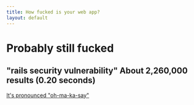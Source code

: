 ```yaml
---
title: How fucked is your web app?
layout: default
---
```

# Probably still fucked
## "rails security vulnerability" About 2,260,000 results (0.20 seconds)

[It's pronounced "oh-ma-ka-say"](http://david.heinemeierhansson.com/2012/rails-is-omakase.html)
